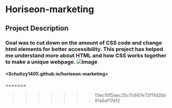# Horiseon-marketing

## Project Description 

 ### Goal was to cut down on the amount of CSS code and change html elements for better accessibility. This project has helped me understand more about HTML and how CSS works together to make a unique webpage. ![image](https://github.com/Schultzy1405/Horiseon-marketing/assets/156715689/1aa7930c-4d22-4f0b-a38d-4277c6953611) 

 #### <Schultzy1405.github.io/horiseon-marketing>
=======
>>>>>>> 13ec10f5aec25c7c687e72f11d2bb91a5af17ef2

